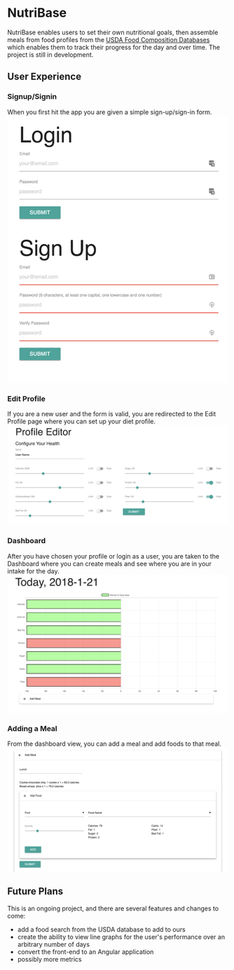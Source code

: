 # NutriBase
NutriBase enables users to set their own nutritional goals, then assemble meals from food profiles from the [USDA Food Composition Databases](https://ndb.nal.usda.gov/ndb/) which enables them to track their progress for the day and over time.  The project is still in development.

## User Experience

### Signup/Signin
When you first hit the app you are given a simple sign-up/sign-in form.
![Signup/Signin Form Screenshot](/screenshots/login-signup.png)

### Edit Profile
If you are a new user and the form is valid, you are redirected to the Edit Profile page where you can set up your diet profile.
![Edit Profile Screenshot](/screenshots/edit-profile.png)

### Dashboard
After you have chosen your profile or login as a user, you are taken to the Dashboard where you can create meals and see where you are in your intake for the day.
![Dashboard Screenshot](/screenshots/dashboard.png)

### Adding a Meal
From the dashboard view, you can add a meal and add foods to that meal.
![Adding Meal Screenshot](/screenshots/create-meal.png)

## Future Plans
This is an ongoing project, and there are several features and changes to come:
* add a food search from the USDA database to add to ours
* create the ability to view line graphs for the user's performance over an arbitrary number of days
* convert the front-end to an Angular application
* possibly more metrics
